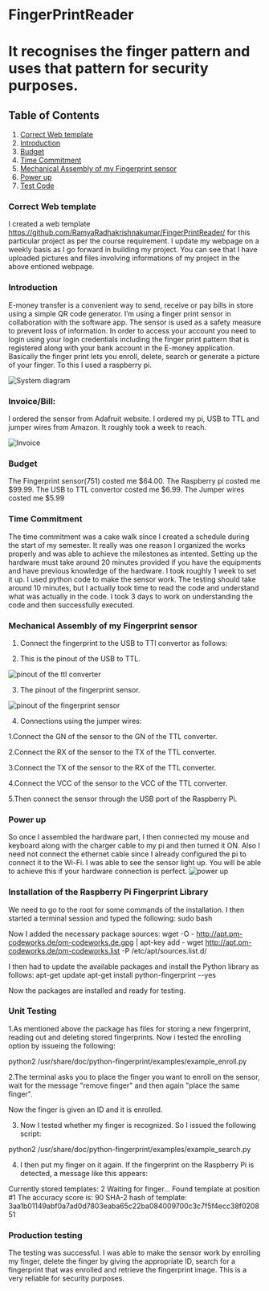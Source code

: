 # FingerPrintReader
# It recognises the finger pattern and uses that pattern for security purposes.

## Table of Contents
1. [Correct Web template](#correct-web-template)
2. [Introduction](#introduction)
3. [Budget](#budget)
4. [Time Commitment](#time-commitment)
5. [Mechanical Assembly of my Fingerprint sensor](#mechanical-assembly-of-my-fingerprint-sensor)
6. [Power up](#power-up)
7. [Test Code](#test-code)



### Correct Web template

I created a web template https://github.com/RamyaRadhakrishnakumar/FingerPrintReader/ for this particular project as per the course requirement. I update my webpage on a weekly basis as I go forward in building my project. You can see that I have uploaded pictures and files involving informations of my project in the above entioned webpage.

### Introduction

E-money transfer is a convenient way to send, receive or pay bills in store using a simple QR code generator. I’m using a finger print sensor in collaboration with the software app. The sensor is used as a safety measure to prevent loss of information. In order to access your account you need to login using your login credentials including the finger print pattern that is registered along with your bank account in the E-money application. Basically the finger print lets you enroll, delete, search or generate a picture of your finger. To this I used a raspberry pi. 

![System diagram](https://github.com/RamyaRadhakrishnakumar/FingerPrintReader/blob/master/system%20diagram.png)

### Invoice/Bill:

I ordered the sensor from Adafruit website. I ordered my pi, USB to TTL and jumper wires from Amazon. It roughly took a week to reach.


![Invoice](https://github.com/RamyaRadhakrishnakumar/FingerPrintReader/blob/master/Invoice.png)

### Budget

The Fingerprint sensor(751) costed me $64.00. 
The Raspberry pi costed me $99.99.
The USB to TTL convertor costed me $6.99.
The Jumper wires costed me $5.99

### Time Commitment

The time commitment was a cake walk since I created a schedule during the start of my semester.
It really was one reason I organized the works properly and was able to achieve the milestones as intented.
Setting up the hardware must take around 20 minutes provided if you have the equipments and have previous knowledge of the hardware. I took roughly 1 week to set it up. I used python code to make the sensor work. The testing should take around 10 minutes, but I actually took time to read the code and understand what was actually in the code. I took 3 days to work on understanding the code and then successfully executed.

### Mechanical Assembly of my Fingerprint sensor 

1. Connect the fingerprint to the USB to TTl convertor as follows:

2. This is the pinout of the USB to TTL.

![pinout of the ttl converter](https://github.com/RamyaRadhakrishnakumar/FingerPrintReader/blob/master/TTL%20pinout.png)

3. The pinout of the fingerprint sensor.

![pinout of the fingerprint sensor](https://github.com/RamyaRadhakrishnakumar/FingerPrintReader/blob/master/pinout%20sensor.png)

4. Connections using the jumper wires: 
 
  1.Connect the GN of the sensor to the GN of the TTL converter.
 
  2.Connect the RX of the sensor to the TX of the TTL converter.
 
  3.Connect the TX of the sensor to the RX of the TTL converter.
 
  4.Connect the VCC of the sensor to the VCC of the TTL converter.

5.Then connect the sensor through the USB port of the Raspberry Pi.

### Power up

So once I assembled the hardware part, I then connected my mouse and keyboard along with the charger cable to my pi and then turned it ON. Also I need not connect the ethernet cable since I already configured the pi to connect it to the Wi-Fi. I was able to see the sensor light up. You will be able to achieve this if your hardware connection is perfect.
![power up](https://github.com/RamyaRadhakrishnakumar/FingerPrintReader/blob/master/lightup.JPG)

### Installation of the Raspberry Pi Fingerprint Library

We need to go to the root for some commands of the installation. I then started a terminal session and typed the following:
sudo bash

Now I added the necessary package sources:
wget -O - http://apt.pm-codeworks.de/pm-codeworks.de.gpg | apt-key add -
wget http://apt.pm-codeworks.de/pm-codeworks.list -P /etc/apt/sources.list.d/

I then had to update the available packages and install the Python library as follows:
apt-get update
apt-get install python-fingerprint --yes

Now the packages are installed and ready for testing.

### Unit Testing 

1.As mentioned above the package has files for storing a new fingerprint, reading out and deleting stored fingerprints. Now i tested the enrolling option by issueing the following:

python2 /usr/share/doc/python-fingerprint/examples/example_enroll.py

2.The terminal asks you to place the finger you want to enroll on the sensor, wait for the message "remove finger" and then again "place the same finger". 

Now the finger is given an ID and it is enrolled.

3. Now I tested whether my finger is recognized. So I issued the following script:

python2 /usr/share/doc/python-fingerprint/examples/example_search.py

4. I then put my finger on it again. If the fingerprint on the Raspberry Pi is detected, a message like this appears:

Currently stored templates: 2
Waiting for finger...
Found template at position #1
The accuracy score is: 90
SHA-2 hash of template: 3aa1b01149abf0a7ad0d7803eaba65c22ba084009700c3c7f5f4ecc38f020851

### Production testing

The testing was successful. I was able to make the sensor work by enrolling my finger, delete the finger by giving the appropriate ID, search for a fingerprint that was enrolled and retrieve the fingerprint image. This is a very reliable for security purposes. 
